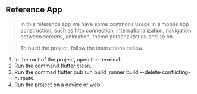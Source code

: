 ## Reference App
> In this reference app we have some commons usage in a mobile app construction, such as http connection, internationalization, navigation between screens, animation, theme personalization and so on. 

> To build the project, follow the instructions bellow.

1) In the root of the project, open the terminal.
2) Run the command flutter clean.
3) Run the commad flutter pub run build_runner build --delete-conflicting-outputs.
4) Run the project on a device or web.
